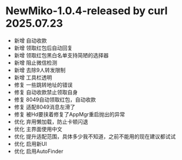 # NewMiko-1.0.4-released by curl 2025.07.23

- 新增 自动收款
- 新增 领取红包后自动回复
- 新增 领取红包黑白名单支持简陋的选择器
- 新增 阻止微信检测
- 新增 去除9人转发限制
- 新增 工具栏透明
- 修复 一些跳转地址的错误
- 修复 自动收款禁止领取自身
- 修复 8049自动领取红包，自动收款
- 修复 适配8049消息左滑了
- 修复 被Hd要挟着修复了AppMgr重启抛出的异常
- 优化 弃用懒加载，防止卡顿闪退
- 优化 主界面使用中文
- 优化 提升适配范围，具体多少我不知道，之前不能用的现在建议都试试
- 优化 启用新UI
- 优化 启用AutoFinder